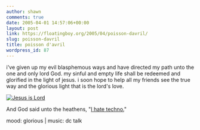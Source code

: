 ```yaml
---
author: shawn
comments: true
date: 2005-04-01 14:57:06+00:00
layout: post
link: https://floatingboy.org/2005/04/poisson-davril/
slug: poisson-davril
title: poisson d'avril
wordpress_id: 87
---
```


i've given up my evil blasphemous ways and have directed my path
unto the one and only lord God. my sinful and empty life shall be
redeemed and glorified in the light of jesus. i soon hope to help
all my friends see the true way and the glorious light that is the
lord's love.

[![Jesus is Lord](http://www.catholic.net/RCC/Sacred_Heart/jesus.jpg)](../)

And God said unto the heathens, "[I hate techno.]()"

mood: glorious | music: dc talk
